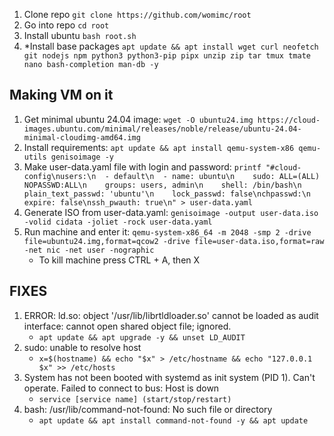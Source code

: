 1. Clone repo
    ```git clone https://github.com/womimc/root```
2. Go into repo
    ```cd root```
3. Install ubuntu
    ```bash root.sh```
4. *Install base packages
    ```apt update && apt install wget curl neofetch git nodejs npm python3 python3-pip pipx unzip zip tar tmux tmate nano bash-completion man-db -y```

## Making VM on it
1. Get minimal ubuntu 24.04 image: `wget -O ubuntu24.img https://cloud-images.ubuntu.com/minimal/releases/noble/release/ubuntu-24.04-minimal-cloudimg-amd64.img`
2. Install requirements: `apt update && apt install qemu-system-x86 qemu-utils genisoimage -y`
3. Make user-data.yaml file with login and password: `printf "#cloud-config\nusers:\n  - default\n  - name: ubuntu\n    sudo: ALL=(ALL) NOPASSWD:ALL\n    groups: users, admin\n    shell: /bin/bash\n    plain_text_passwd: 'ubuntu'\n    lock_passwd: false\nchpasswd:\n  expire: false\nssh_pwauth: true\n" > user-data.yaml`
4. Generate ISO from user-data.yaml: `genisoimage -output user-data.iso -volid cidata -joliet -rock user-data.yaml`
5. Run machine and enter it: `qemu-system-x86_64 -m 2048 -smp 2 -drive file=ubuntu24.img,format=qcow2 -drive file=user-data.iso,format=raw -net nic -net user -nographic`
   - To kill machine press CTRL + A, then X


## FIXES
1. ERROR: ld.so: object '/usr/lib/librtldloader.so' cannot be loaded as audit interface: cannot open shared object file; ignored.
   - `apt update && apt upgrade -y && unset LD_AUDIT`
2. sudo: unable to resolve host
   - `x=$(hostname) && echo "$x" > /etc/hostname && echo "127.0.0.1   $x" >> /etc/hosts`
3. System has not been booted with systemd as init system (PID 1). Can't operate.
   Failed to connect to bus: Host is down
   - `service [service name] (start/stop/restart)`
4. bash: /usr/lib/command-not-found: No such file or directory
   - `apt update && apt install command-not-found -y && apt update`
